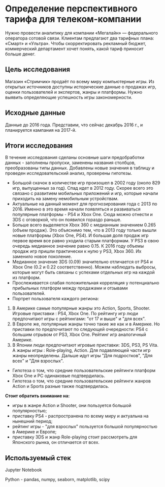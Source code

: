 # Определение перспективного тарифа для телеком-компании

Нужно провести аналитику для компании «Мегалайн» — федерального оператора сотовой связи. Клиентам предлагают два тарифных плана: «Смарт» и «Ультра». Чтобы скорректировать рекламный бюджет, коммерческий департамент хочет понять, какой тариф приносит больше денег.

## Цель исследования

Магазин «Стримчик» продаёт по всему миру компьютерные игры. Из открытых источников доступны исторические данные о продажах игр, оценки пользователей и экспертов, жанры и платформы. Нужно выявить определяющие успешность игры закономерности. 

## Исходные данные

Данные до 2016 года. Представим, что сейчас декабрь 2016 г., и планируется кампания на 2017-й.

## Итоги исследования

В течение исследования сделаны основные шаги предобработки данных - заполнены пропуски, заменены названия столбцов, преобразованы типы данных. Добавлены новые значения в таблицу и проведен исследовательский анализ, проверены гипотезы.

* Большой скачок в количестве игр произошел в 2002 году (около 829 игр, выпущенных за год). Спад идет в 2012 году. Скорее всего это связано с развитием мобильных приложений и игр, которые начали приходить на замену немобильным устройствам.
* Актуальные на данный момент для прогнозирования года с 2013 по 2016. Именно в это время начали появляться и развиваться популярные платформы - PS4 и Xbox One. Сюда можно отнести и 3DS c оговоркой, что он появился гораздо раньше. 
* Больше всего выделяется Xbox 360 c медианным значением 0.265 (объем продаж). Это объяснимо тем, что в 2013 году только вышли новые платформы (Xbox One, PS4). И большая доля продаж игр первое время все равно уходила старым платформам. У PS3 в свою очередь медианное значение равно 0.15. К 2016 году объемы продаж игр пришли практически к нулю у PS3, Xbox 360. Их заменило новое поколение. 
* Медианное значение 3DS (0.09) значительно отличается от PS4 и Xbox One (0.2 и 0.22 соответственно). Можем наблюдать выбросы, которые могут быть связаны с успехами отдельных игр на каждой из платформ.
* Прослеживается слабая положительная корреляция у потенциально прибыльных платформ между продажами и отзывами пользователей.
* Портрет пользователя каждого региона:
1. В Америке самые популярные жанры это Action, Sports, Shooter. Игровые приставки : PS4, Xbox One. По рейтингу игр люди предпочитают игры с рейтингами: "от 17 и выше" и "для всех".
2. В Европе же, популярные жанры точно такие же как и в Америке. Но приставки по предпочитают по следующей очередности: PS4 с большим отрывом от PS3, Xbox One. Рейтинг игр аналогичный Америке.
3. В Японии люди предпочитают игровые приставки: 3DS, PS3, PS Vita. А жанры игры : Role-playing, Action. Для подавляющей части игр жанры неопределены. Дальше идут игры "Для подростков", "Для всех" и "Для взрослых". 
* Гипотеза о том, что средние пользовательские рейтинги платформ Xbox One и PC одинаковые подтвердилась.
* Гипотеза о том, что средние пользовательские рейтинги жанров Action и Sports разные также подтвердилась.

**Стоит обратить внимание на:**
* игры в жанре Action и Shooter, они пользуется большой популярностью;
* приставку PS4 - распространена по всему миру и актуальна на нынешний период;
* рейтинг игры - "для взрослых" пользуется большой популярностью в Америке и Европе;
* приставку 3DS и жанр Role-playing стоит рассмотреть для Японского рынка, он отличается от всех.

## Используемый стек

Jupyter Notebook

Python - pandas, numpy, seaborn, matplotlib, scipy
